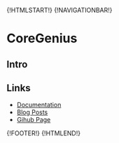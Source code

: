 {!HTMLSTART!}
{!NAVIGATIONBAR!}

# CoreGenius

## Intro 

## Links

* [Documentation](./doxygen/index.html)
* [Blog Posts](./posts/)
* [Gihub Page](https://www.github.com/AmazingCow-Game-Core/CoreGenius/)


{!FOOTER!}
{!HTMLEND!}
